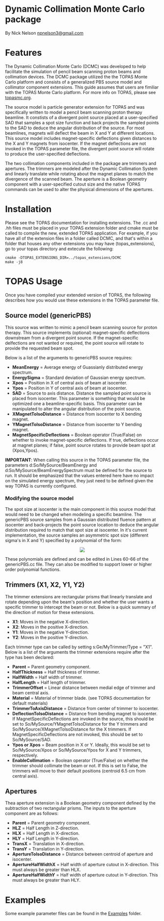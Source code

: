 # Dynamic Collimation Monte Carlo package
By Nick Nelson <npnelson3@gmail.com>

# Features
The Dynamic Collimation Monte Carlo (DCMC) was developed to help facilitate the simulation of pencil beam scanning proton beams and collimation devices. The DCMC package utilized the the TOPAS Monte Carlo platform and consists of a generalized PBS source model and collimator component extensions. This guide assumes that users are fimiliar with the TOPAS Monte Carlo platform. For more info on TOPAS, please see [topasmc.org](topasmc.org).

The source model is particle generator extension for TOPAS and was specifically written to model a pencil beam scanning proton therapy beamline. It constists of a divergent point source placed at a user-specified SAD that samples a spot size function and back projects the sampled points to the SAD to deduce the angular distribution of the source. For most beamlines, magnets will deflect the beam in X and Y at different locations. This source model includes magnet-specific deflections given distances to the X and Y magnets from isocenter. If the magnet deflections are not invoked in the TOPAS parameter file, the divergent point source will rotate to produce the user-specified deflections.

The two collimation components included in the package are trimmers and apertures. The trimmers are modeled after the Dynamic Collimation System and linearly translate while rotating about the magnet planes to match the divergence of the scanned beam. The aperture is a Boolean geometry component with a user-specified cutout size and the native TOPAS commands can be used to alter the physical dimensions of the apertures.

# Installation
Please see the TOPAS documentation for installing extensions. The .cc and .hh files must be placed in your TOPAS extension folder and cmake must be called to compile the new, extended TOPAS application. For example, if you have all of the extension files in a folder called DCMC, and that's within a folder that houses any other extensions you may have (topas_extensions), go to your topas directory and extecute the following:
```
cmake -DTOPAS_EXTENSIONS_DIR=../topas_extensions/DCMC
make -j8
```

# TOPAS Usage
Once you have compiled your extended version of TOPAS, the following describes how you would use these extensions in the TOPAS parameter file.
## Source model (genericPBS)
This source was written to mimic a pencil beam scanning source for proton therapy. This source implements (optional) magnet-specific deflections downstream from a divergent point source. If the magnet-specific delfections are not wanted or required, the point source will rotate to provide the requested beam spot.

Below is a list of the arguments to genericPBS source requires:

  - **MeanEnergy** = Average energy of Guassianly distributed energy spectrum.
  - **EnergySigma** = Standard deviation of Gaussian energy spectrum.
  - **Xpos** = Position in X of central axis of beam at isocenter.
  - **Ypos** = Position in Y of central axis of beam at isocenter.
  - **SAD** = Source to axis distance. Distance the sampled point source is placed from isocenter. This parameter is something that would be optimized one a beamline-specific basis. This parameter can be manipulated to alter the angular distribution of the point source.
  - **XMagnetToIsoDistance** = Distance from isocenter to X bending magnet.
  - **YMagnetToIsoDistance** = Distance from isocenter to Y bending magnet.
  - **MagnetSpecificDeflections** = Boolean operator (True/False) on whether to invoke magnet-specific deflections. If true, deflections occur at magnet planes; if false, point source rotates to provide beam spot at (Xpos,Ypos).

**IMPORTANT**: When calling this source in the TOPAS parameter file, the parameters d:So/MySource/BeamEnergy and d:So/MySource/BeamEnergySpectrum must be defined for the source to run. It should be emphasized that the values entered here have no impact on the simulated energy spectrum, they just need to be defined given the way TOPAS is currently configured.

### Modifying the source model
The spot size at isocenter is the main component in this source model that would need to be changed when modeling a specific beamline. The genericPBS source samples from a Gaussian distributed fluence pattern at isocenter and back-projects the point source location to deduce the angular distribution required to match that spot size at isocenter. In it's current implementation, the source samples an asymmetric spot size (different sigma's in X and Y) specified by a polynomial of the form:

<p align="center">
<img src="https://render.githubusercontent.com/render/math?math=\sigma_{X or Y}(E) = a_0E^5 %2B a_1E^4 %2B a_2E^3 %2B a_3E^2 %2B a_4E %2B a_5">

These polynomials are defined and can be edited in Lines 60-66 of the genericPBS.cc file. They can also be modified to support lower or higher order polynomial functions.

## Trimmers (X1, X2, Y1, Y2)
The trimmer extensions are rectangular prisms that linearly translate and rotate depending upon the beam's position and whether the user wants a specific trimmer to intercept the beam or not. Below is a quick summary of the direction of motion for these extensions.
  - **X1**: Moves in the negative X-direction.
  - **X2**: Moves in the positive X-direction.
  - **Y1**: Moves in the negative Y-direction.
  - **Y2**: Moves in the positive Y-direction.
  
Each trimmer type can be called by setting s:Ge/MyTrimmer/Type = "X1". Below is a list of the arguments the trimmer extensions require after the type has been declared:
  - **Parent** = Parent geometry component.
  - **HalfThickness** = Half thickness of trimmer.
  - **HalfWidth** = Half width of trimmer.
  - **HalfLength** = Half length of trimmer.
  - **TrimmerOffset** = Linear distance between medial edge of trimmer and beam central axis.
  - **Material** = Material of trimmer blade. (see TOPAS documentation for default materials)
  - **TrimmerToAxisDistance** = Distance from center of trimmer to isocenter.
  - **DeflectionToIsoDistance** = Distance from bending magnet to isocenter. If MagnetSpecificDeflections are invoked in the source, this should be set to So/MySource/YMagnetToIsoDistance for the Y trimmers and So/MySource/XMagnetToIsoDistance for the X trimmers. If MagnetSpecificDeflections are not invoked, this should be set to So/MySource/SAD.
  - **Ypos or Xpos** = Beam position in X or Y. Ideally, this would be set to So/MySource/Xpos or So/MySource/Ypos for X and Y trimmers, respectively.
  - **EnableCollimation** = Boolean operator (True/False) on whether the trimmer should collimate the beam or not. If this is set to False, the trimmers will move to their default positions (centroid 6.5 cm from central axis).

## Apertures
Thea aperture extension is a Boolean geometry component defined by the subtraction of two rectangular prisms. The inputs to the aperture component are as follows:

  - **Parent** = Parent geometry component.
  - **HLZ** = Half Length in Z-direction.
  - **HLX** = Half Length in X-direction.
  - **HLY** = Half Length in Y-direction.
  - **TransX** = Translation in X-direction.
  - **TransY** = Translation in Y-direction.
  - **ApertureToIsoDistance** = Distance between centroid of aperture and isocenter.
  - **ApertureHalfWidthX** = Half width of aperture cutout in X-direction. This must always be greater than HLX.
  - **ApertureHalfWidthY** = Half width of aperture cutout in Y-direction. This must always be greater than HLY.
  
# Examples
Some example parameter files can be found in the [Examples](https://github.com/npnelson3/DynamicCollimationMonteCarloPackage/tree/master/Examples) folder.
